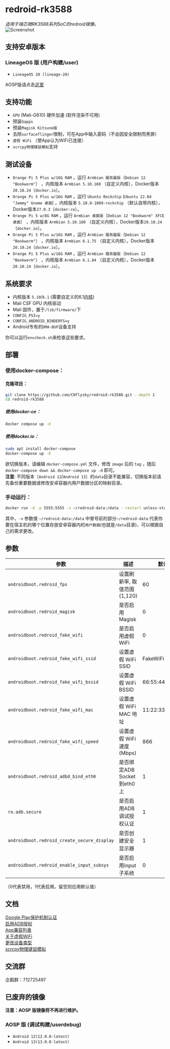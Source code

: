 # redroid-rk3588
_适用于瑞芯微RK3588系列SoC的redroid镜像。_  
![Screenshot](https://github.com/user-attachments/assets/4c187043-4873-4eea-acc5-54f34ebce8d7)

## 支持安卓版本

### LineageOS 版 (用户构建/user)
- `LineageOS 20 (lineage-20)`

AOSP版请点击[这里](#已废弃的镜像)

## 支持功能
- `GPU` (Mali-G610) 硬件加速 (软件渲染不可用)
- 预装`Gapps`  
- 预装`Magisk Kitsune版`
- 去除`surfaceflinger`限制，可在App中输入密码（不会因安全限制而黑屏）  
- `虚假 WiFi` （使App认为WiFi已连接）
- `scrcpy物理键鼠模拟`支持

## 测试设备

- `Orange Pi 5 Plus w/16G RAM` ，运行 `Armbian 服务器版`（`Debian 12 "Bookworm"`） ，内核版本 `Armbian 5.10.160` （自定义内核），Docker版本`20.10.24`（`docker.io`）。 
- `Orange Pi 5 Plus w/16G RAM` ，运行 `Ubuntu Rockchip` (`Ubuntu 22.04 "Jammy" Gnome 桌面`) ，内核版本 `5.10.0-1009-rockchip` （默认自带内核），Docker版本`27.0.3`（`docker-ce`）。
- `Orange Pi 5 w/8G RAM` ，运行 `Armbian 桌面版`（`Debian 12 "Bookworm" XFCE 桌面`） ，内核版本 `Armbian 5.10.160` （自定义内核），Docker版本`20.10.24`（`docker.io`）。 
- `Orange Pi 5 Plus w/16G RAM` ，运行 `Armbian 服务器版`（`Debian 12 "Bookworm"`） ，内核版本 `Armbian 6.1.75` （自定义内核），Docker版本`20.10.24`（`docker.io`）。  
- `Orange Pi 5 Plus w/16G RAM` ，运行 `Armbian 服务器版`（`Debian 12 "Bookworm"`） ，内核版本 `Armbian 6.1.84` （自定义内核），Docker版本`20.10.24`（`docker.io`）。 

## 系统要求
- 内核版本 `5.10`/`6.1` (需要自定义的6.1[内核](https://github.com/CNflysky/linux-rockchip))
- Mali CSF GPU 内核驱动
- Mali 固件，置于`/lib/firmware/`下
- `CONFIG_PSI=y`
- `CONFIG_ANDROID_BINDERFS=y`  
- Android专有的`DMA-BUF`设备支持  

你可以运行`envcheck.sh`来检查这些要求。


## 部署
### 使用docker-compose：

#### 克隆项目：

```bash
git clone https://github.com/CNflysky/redroid-rk3588.git --depth 1
cd redroid-rk3588
```

##### 使用docker-ce：
```bash
docker compose up -d
```
##### 使用docker.io：
```bash
sudo apt install docker-compose
docker-compose up -d
```

欲切换版本，请编辑 `docker-compose.yml` 文件，修改 `image` 后的 `tag` ，随后 `docker-compose down && docker-compose up -d` 即可。  
**注意**: 不同版本（`Android 12`/`Android 13`）的`data`目录不能兼容，切换版本前请先备份重要数据或修改安卓容器内用户数据分区的映射目录。

### 手动运行：
```bash
docker run -d -p 5555:5555 -v ~/redroid-data:/data --restart unless-stopped --name redroid --privileged cnflysky/redroid-rk3588:lineage-20 androidboot.redroid_height=1920 androidboot.redroid_width=1080
```

其中，`-v` 参数值 `~/redroid-data:/data` 中冒号前的部分`~/redroid-data` 代表你要在宿主机的哪个位置存放安卓容器内的`用户数据`(也就是`/data`目录)，可以根据自己的需求更改。

## 参数

| 参数 | 描述 | 默认值 |
| --- | --- | --- |
| `androidboot.redroid_fps` | 设置刷新率, 取值范围 (1,120) | 60 |
| `androidboot.redroid_magisk` | 是否启用 Magisk | 0 |
| `androidboot.redroid_fake_wifi` | 是否启用虚假 WiFi | 0 |
| `androidboot.redroid_fake_wifi_ssid` | 设置虚假 WiFi SSID | FakeWiFi |
| `androidboot.redroid_fake_wifi_bssid` | 设置虚假 WiFi BSSID | 66:55:44:33:22:11 |
| `androidboot.redroid_fake_wifi_mac` | 设置虚假 WiFi MAC 地址 | 11:22:33:44:55:66 |
| `androidboot.redroid_fake_wifi_speed` | 设置虚假 WiFi 速度(Mbps) | 866 |
| `androidboot.redroid_adbd_bind_eth0` | 是否绑定ADB Socket到eth0上 | 1 |
| `ro.adb.secure` | 是否启用ADB调试授权认证 | 1 |
| `androidboot.redroid_create_secure_display` | 是否创建安全显示器 | 1 |
| `androidboot.redroid_enable_input_subsys` | 是否启用input子系统 | 0 |


（0代表禁用，1代表启用，留空则应用默认值）

## 文档
[Google Play保护机制认证](https://github.com/CNflysky/redroid-rk3588/wiki/zh:-Google-Play%E4%BF%9D%E6%8A%A4%E6%9C%BA%E5%88%B6%E8%AE%A4%E8%AF%81)  
[启用ADB授权](https://github.com/CNflysky/redroid-rk3588/wiki/zh:-%E5%90%AF%E7%94%A8ADB%E6%8E%88%E6%9D%83)  
[App兼容列表](https://github.com/CNflysky/redroid-rk3588/discussions/8)  
[关于虚假WiFi](https://github.com/CNflysky/redroid-rk3588/wiki/zh:-%E5%85%B3%E4%BA%8E%E8%99%9A%E5%81%87WiFi)  
[更改设备类型](https://github.com/CNflysky/redroid-rk3588/wiki/zh:-%E6%9B%B4%E6%94%B9%E8%AE%BE%E5%A4%87%E7%B1%BB%E5%9E%8B)  
[scrcpy物理键鼠模拟](https://github.com/CNflysky/redroid-rk3588/wiki/zh:-scrcpy%E7%89%A9%E7%90%86%E9%94%AE%E9%BC%A0%E6%A8%A1%E6%8B%9F)

## 交流群
企鹅群：712725497

## 已废弃的镜像
**注意：AOSP 版镜像将不再进行维护。**
### AOSP 版 (调试构建/userdebug)
- `Android 12(12.0.0-latest)`
- `Android 13(13.0.0-latest)`  
